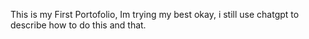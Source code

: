 This is my First Portofolio, Im trying my best okay, i still use chatgpt to describe how to do this and that.
